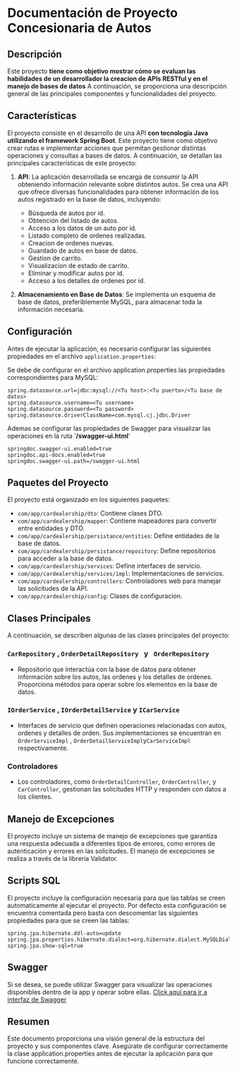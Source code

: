 # Documentación de Proyecto Concesionaria de Autos

## Descripción
Este proyecto **tiene como objetivo mostrar cómo se evaluan las habilidades de un desarrollador la creacion de APIs RESTful y en el manejo de bases de datos** A continuación, se proporciona una descripción general de las principales componentes y funcionalidades del proyecto.


## Características
El proyecto consiste en el desarrollo de una API **con tecnología Java utilizando el framework Spring Boot**. Este proyecto tiene como objetivo crear rutas e implementar acciones que permitan gestionar distintas operaciones y consultas a bases de datos. A continuación, se detallan las principales características de este proyecto:

1. **API**: La aplicación desarrollada se encarga de consumir la API  obteniendo información relevante sobre distintos autos. Se crea una API que ofrece diversas funcionalidades para obtener información de los autos registrado en la base de datos, incluyendo:
    - Búsqueda de autos por id.
    - Obtención del listado de autos.
    - Acceso a los datos de un auto por id.
    - Listado completo de ordenes realizadas.
    - Creacion de ordenes nuevas.
    - Guardado de autos en base de datos.
    - Gestion de carrito.
    - Visualizacion de estado de carrito.
    - Eliminar y modificar autos por id.
    - Acceso a los detalles de ordenes por id.

2. **Almacenamiento en Base de Datos**: Se implementa un esquema de base de datos, preferiblemente MySQL, para almacenar toda la información necesaria.


## Configuración
Antes de ejecutar la aplicación, es necesario configurar las siguientes propiedades en el archivo `application.properties`:

Se debe de configurar en el archivo application.properties las propiedades correspondientes para MySQL:
```properties
spring.datasource.url=jdbc:mysql://<Tu host>:<Tu puerto>/<Tu base de datos>
spring.datasource.username=<Tu username>
spring.datasource.password=<Tu password>
spring.datasource.driverClassName=com.mysql.cj.jdbc.Driver
```

Ademas se configurar las propiedades de Swagger para visualizar las operaciones en la ruta '**/swagger-ui.html**'
```properties
springdoc.swagger-ui.enabled=true
springdoc.api-docs.enabled=true
springdoc.swagger-ui.path=/swagger-ui.html
```


## Paquetes del Proyecto
El proyecto está organizado en los siguientes paquetes:

- `com/app/cardealership/dto`: Contiene clases DTO.
- `com/app/cardealership/mapper`: Contiene mapeadores para convertir entre entidades y DTO.
- `com/app/cardealership/persistance/entities`: Define entidades de la base de datos.
- `com/app/cardealership/persistance/repository`: Define repositorios para acceder a la base de datos.
- `com/app/cardealership/services`: Define interfaces de servicio.
- `com/app/cardealership/services/impl`: Implementaciones de servicios.
- `com/app/cardealership/controllers`: Controladores web para manejar las solicitudes de la API.
- `com/app/cardealership/config`: Clases de configuracion.

## Clases Principales
A continuación, se describen algunas de las clases principales del proyecto:

### `CarRepository` , `OrderDetailRepository ` y ` OrderRepository`
- Repositorio que interactúa con la base de datos para obtener información sobre los autos, las ordenes y los detalles de ordenes. Proporciona métodos para operar sobre los elementos en la base de datos.


### `IOrderService` , `IOrderDetailService` y `ICarService`
- Interfaces de servicio que definen operaciones relacionadas con autos, ordenes y detalles de orden. Sus implementaciones se encuentran en `OrderServiceImpl` , `OrderDetailServiceImpl`y`CarServiceImpl` respectivamente.

### Controladores
- Los controladores, como `OrderDetailController`, `OrderController`, y `CarController`, gestionan las solicitudes HTTP y responden con datos a los clientes.


## Manejo de Excepciones
El proyecto incluye un sistema de manejo de excepciones que garantiza una respuesta adecuada a diferentes tipos de errores, como errores de autenticación y errores en las solicitudes. El manejo de excepciones se realiza a través de la libreria Validator.

## Scripts SQL
El proyecto incluye la configuración necesaria para que las tablas se creen automaticamente al ejecutar el proyecto.
Por defecto esta configuración se encuentra comentada pero basta con descomentar las siguientes propiedades para que se creen las tablas:

```properties
spring.jpa.hibernate.ddl-auto=update
spring.jpa.properties.hibernate.dialect=org.hibernate.dialect.MySQLDialect
spring.jpa.show-sql=true
```

## Swagger
Si se desea, se puede utilizar Swagger para visualizar las operaciones disponibles dentro de la app y operar sobre ellas. [Click aquí para ir a interfaz de Swagger](http://localhost:8080/swagger-ui/index.html)

## Resumen
Este documento proporciona una visión general de la estructura del proyecto y sus componentes clave. Asegúrate de configurar correctamente la clase application.properties antes de ejecutar la aplicación para que funcione correctamente.